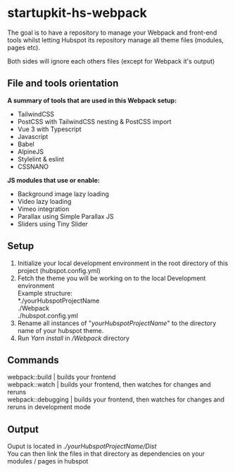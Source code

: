 # startupkit-hs-webpack

The goal is to have a repository to manage your Webpack and front-end tools whilst letting Hubspot its repository manage all theme files (modules, pages etc). 

Both sides will ignore each others files (except for Webpack it's output)

##	File and tools orientation
**A summary of tools that are used in this Webpack setup:**

 - TailwindCSS 
 - PostCSS with TailwindCSS nesting & PostCSS import 
 - Vue 3 with Typescript 
 - Javascript 
 - Babel 
 - AlpineJS 
 - Stylelint & eslint 
 - CSSNANO

**JS modules that use or enable:**

 - Background image lazy loading 
 - Video lazy loading 
 - Vimeo integration
 - Parallax using Simple Parallax JS 
 - Sliders using Tiny Slider

## Setup
1. Initialize your local development environment in the root directory of this project (hubspot.config.yml)  
2. Fetch the theme you will be working on to the local Development environment  
	Example structure:  
	*./yourHubspotProjectName  
	./Webpack  
	./hubspot.config.yml  
3. Rename all instances of "*yourHubspotProjectName*" to the directory name of your hubspot theme.
4. Run *Yarn install* in */Webpack* directory

## Commands
webpack::build	| builds your frontend  
webpack::watch | builds your frontend, then watches for changes and reruns  
webpack::debugging | builds your frontend, then watches for changes and reruns in development mode  

## Output

Ouput is located in *./yourHubspotProjectName/Dist*  
You can then link the files in that directory as dependencies on your modules / pages in hubspot  